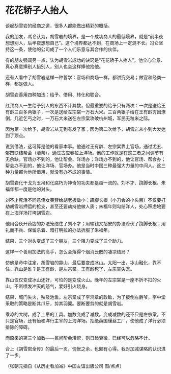 # 花花轿子人抬人

谈起胡雪岩的经商之道，很多人都能做出精彩的概括。 

我的朋友，馮仑认为，胡雪岩的境界，是一个成功商人的最低境界，就是“前半夜想想别人，后半夜想想自己”。这个境界都达不到，在商场上一定混不长。冯仑坚持这一条，使他的公司成了一个人们乐意与其合作的伙伴。 

有的朋友强调另一点，认为胡雪岩成功的诀窍是“花花轿子人抬人”。他全心全意、真心真意捧别人抬别人，别人也会这样捧他抬他。 

还有人看中了胡雪岩这样一种哲学：官场和商场一样，都讲究交易；做官和经商一样，都是做人。 

胡雪岩善用四种加法：给予、借用、转化和联合。 

红顶商人一生给予别人的东西不计其数，但最重要的给予只有两次：一次是送给王有龄三百多两银子，一次是送给左宗棠一万石大米。三百两银子给在王有龄穷困潦倒，几近乞丐之时，一万石大米送在左宗棠攻破杭州城，军民无粒米之际。 

因为第一次给予，胡雪岩从无到有发了家；因为第二次给予，胡雪岩从小到大发达到了顶点。 

说到借法，这可算是他的看家本事。他通过王有龄、左宗棠靠上官场，通过尤五、郁四联结帮会（漕帮），通过古应春拉上洋场。他的工作就是在这三者之间调节有无余缺。官场办不到的，他让帮会、洋场办；洋场办不到的，他让官场、帮会办；帮会办不到的，他让洋场、官场办。他是当时中国三种最强大力量的中间人。这三种力量都为他所借用，就没有办不成的事情。 

胡雪岩化干戈为玉帛和化腐朽为神奇的功夫都是超一流的。刘不才、跷脚长根、朱福年都一度是他的对头。 

刘不才死活不同意侄女芙蓉给胡老板做小；跷脚长根（小刀会的小头目）不仅要打劫胡雪岩押运的枪支，甚至还要劫持他做人质；朱福年则勾结洋人，处心积虑地要在上海洋场打垮胡雪岩。 

他用合伙开药店的办法笼络住了刘不才；用输钱又招安的办法降伏了跷脚长根；用礼而不兵、保留杀着、暗打明拉的办法折服了朱福年。 

结果，三个对头变成了三个朋友，三个阻力变成了三个助力。 

这样一个善用加法的高手，怎么会落得个烟消云散的凄凉结局？ 

仿佛是命中注定，胡雪岩的靠山，最后要变成冰山。太阳一出，冰山融化，靠不住。靠山是谁？是王有龄，是左宗棠。王有龄死了，左宗棠失宠。 

靠山仅仅变成冰山还好，可怕的是变成火山。晚年的左宗棠是一座不折不扣的火山，不断喷发冲天的怒气，爱好引火烧身。 

结果，城门失火，殃及池鱼。左宗棠成了李鸿章的政敌，为了扳倒左爵爷，李中堂采取的策略是断其爪牙，剪其羽翼。要断要剪的就是胡雪岩。 

乘凉的大树，成了上吊的工具。加数变成了减数。变成减数的还不只是左宗棠，不只是官场，还有怡和洋行主宰的上海洋场。拒绝英国缫丝工厂，使他成了洋行必须排除的障碍。 

而原来的第三个加数——民间帮会漕帮，则日趋衰微，已经可以忽略不计。 

合上《胡雪岩全传》的最后一页，惆怅之余，也颇有心得。我对加减谋略的认识进了一步。 

（张朝元摘自《从历史看加减》中国友谊出版公司 图/点点）